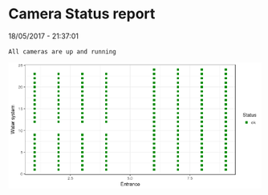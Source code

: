 Camera Status report
================
18/05/2017 - 21:37:01

    All cameras are up and running

![](camreport_files/figure-markdown_github/unnamed-chunk-2-1.png)
